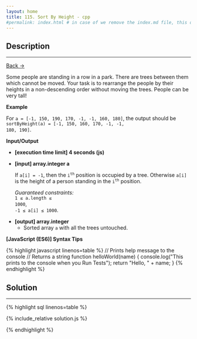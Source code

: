 ```yaml
---
layout: home
title: 115. Sort By Height - cpp
#permalink: index.html # in case of we remove the index.md file, this doc will be the index page
---
```


<div class="row">
<div class="columnStmt" markdown="1">

## Description

---

[Back -> ](../README.md)

Some people are standing in a row in a park. There are trees between them which cannot be moved. Your task is to rearrange the people by their heights in a non-descending order without moving the trees. People can be very tall!

**Example**

For <code>a = [-1, 150, 190, 170, -1, -1, 160, 180]</code>, the output should be
<code>sortByHeight(a) = [-1, 150, 160, 170, -1, -1, 180, 190]</code>.

**Input/Output**

- **[execution time limit] 4 seconds (js)**

- **[input] array.integer a**

  If <code>a[i] = -1</code>, then the <code>i<sup>th</sup></code> position is occupied by a tree. Otherwise <code>a[i]</code> is the height of a person standing in the <code>i<sup>th</sup></code> position.

  _Guaranteed constraints:_<br>
  <code>1 ≤ a.length ≤ 1000</code>,<br>
  <code>-1 ≤ a[i] ≤ 1000</code>.

* **[output] array.integer**
  - Sorted array <code>a</code> with all the trees untouched.

**[JavaScript (ES6)] Syntax Tips**

{% highlight javascript linenos=table %}
// Prints help message to the console
// Returns a string
function helloWorld(name) {
console.log("This prints to the console when you Run Tests");
return "Hello, " + name;
}
{% endhighlight %}

</div>
<div class="columnSol" markdown="1">

## Solution

---

{% highlight sql linenos=table %}

{% include_relative solution.js %}

{% endhighlight %}

</div>
</div>
